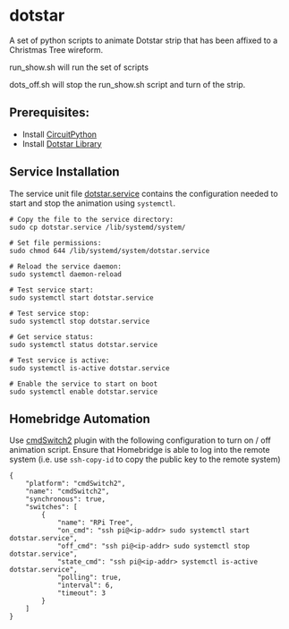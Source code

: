 # dotstar
A set of python scripts to animate Dotstar strip that has been affixed to a Christmas Tree wireform.

run_show.sh will run the set of scripts

dots_off.sh will stop the run_show.sh script and turn of the strip.

## Prerequisites:
- Install [CircuitPython](https://learn.adafruit.com/circuitpython-on-raspberrypi-linux/installing-circuitpython-on-raspberry-pi)
- Install [Dotstar Library](https://learn.adafruit.com/adafruit-dotstar-leds/python-circuitpython)

## Service Installation
The service unit file [dotstar.service](dotstar.service) contains the configuration needed to start and stop the animation using `systemctl`.
```
# Copy the file to the service directory: 
sudo cp dotstar.service /lib/systemd/system/

# Set file permissions: 
sudo chmod 644 /lib/systemd/system/dotstar.service

# Reload the service daemon: 
sudo systemctl daemon-reload

# Test service start:
sudo systemctl start dotstar.service

# Test service stop:
sudo systemctl stop dotstar.service

# Get service status:
sudo systemctl status dotstar.service

# Test service is active:
sudo systemctl is-active dotstar.service

# Enable the service to start on boot 
sudo systemctl enable dotstar.service
```

## Homebridge Automation
Use [cmdSwitch2](https://github.com/luisiam/homebridge-cmdswitch2#readme) plugin with the following configuration to turn on / off animation script. Ensure that Homebridge is able to log into the remote system (i.e. use `ssh-copy-id` to copy the public key to the remote system)

```
{
    "platform": "cmdSwitch2",
    "name": "cmdSwitch2",
    "synchronous": true,
    "switches": [
        {
            "name": "RPi Tree",
            "on_cmd": "ssh pi@<ip-addr> sudo systemctl start dotstar.service",
            "off_cmd": "ssh pi@<ip-addr> sudo systemctl stop dotstar.service",
            "state_cmd": "ssh pi@<ip-addr> systemctl is-active  dotstar.service",
            "polling": true,
            "interval": 6,
            "timeout": 3
        }
    ]
}
```
